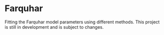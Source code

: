 # Farquhar

Fitting the Farquhar model parameters using different methods.
This project is still in development and is subject to changes.
